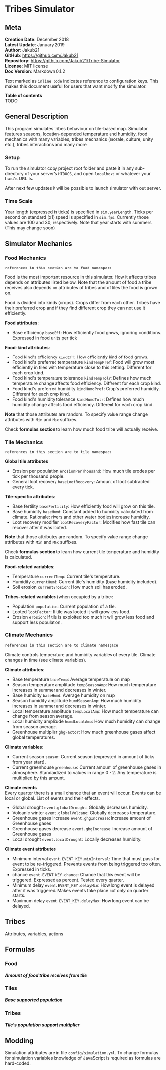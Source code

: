 # Tribes Simulator

## Meta
**Creation Date**: December 2018  
**Latest Update**: January 2019  
**Author**: Jakub21  
**GitHub**: https://github.com/Jakub21  
**Repository**: https://github.com/Jakub21/Tribe-Simulator  
**License**: MIT license  
**Doc Version**: Markdown 0.1.2  

Text marked as `inline code` indicates reference to configuration keys. This makes this document useful for users that want modify the simulator.

**Table of contents**  
TODO

## General Description
This program simulates tribes behaviour on tile-based map.
Simulator features seasons, location-depended temperature and humidity, food mechanics with many variables, tribes mechanics (morale, culture, unity etc.), tribes interactions and many more

### Setup
To run the simulator copy project root folder and paste it in any sub-directory of your server's `HTDOCS`, and open `localhost` or whatever your host's URL is.

After next few updates it will be possible to launch simulator with out server.

### Time Scale
Year length (expressed in ticks) is specified in `sim.yearLength`. Ticks per second on standard (x1) speed is specified in `sim.fps`. Currently those values are 100 and 30, respectively. Note that year starts with summers (This may change soon).

## Simulator Mechanics

### Food Mechanics
`references in this section are to food namespace`

Food is the most important resource in this simulator. How it affects tribes depends on attributes listed below. Note that the amount of food a tribe receives also depends on attributes of tribes and of tiles the food is grown on.

Food is divided into kinds (crops). Crops differ from each other. Tribes have their preferred crop and if they find different crop they can not use it efficiently.

**Food attributes**:
- Base efficiency `baseEff`: How efficiently food grows, ignoring conditions. Expressed in food units per tick

**Food-kind attributes**:
- Food kind's efficiency `kindEff`: How efficiently kind of food grows.
- Food kind's preferred temperature `kindTempPref`: Food will grow most efficiently in tiles with temperature close to this setting. Different for each crop kind.
- Food kind's temperature tolerance `kindTempTolr`: Defines how much temperature change affects food efficiency. Different for each crop kind.
- Food kind's preferred humidity `kindHumdPref`: Crop's preferred humidity. Different for each crop kind.
- Food kind's humidity tolerance `kindHumdTolr`: Defines how much humidity change affects food efficiency. Different for each crop kind.

**Note** that those attributes are random. To specify value range change attributes with `Min` and `Max` suffixes.

Check **formulas section** to learn how much food tribe will actually receive.

### Tile Mechanics
`references in this section are to tile namespace`

**Global tile attributes**
- Erosion per population `erosionPerThousand`: How much tile erodes per tick per thousand people.
- General loot recovery `baseLootRecovery`: Amount of loot subtracted every tick.

**Tile-specific attributes**:
- Base fertility `baseFertility`: How efficiently food will grow on this tile.
- Base humidity `baseHumd`: Constant added to humidity calculated from climate. Rationale: rivers and other water bodies increase humidity.
- Loot recovery modifier `lootRecoveryFactor`: Modifies how fast tile can recover after it was looted.

**Note** that those attributes are random. To specify value range change attributes with `Min` and `Max` suffixes.

Check **formulas section** to learn how current tile temperature and humidity is calculated.

**Food-related variables**:
- Temperature `currentTemp`: Current tile's temperature.
- Humidity `currentHumd`: Current tile's humidity (base humidity included).
- Soil erosion `currentErosion`: How much soil has eroded.

**Tribes-related variables** (when occupied by a tribe):
- Population `population`: Current population of a tile.
- Looted `lootFactor`: If tile was looted it will grow less food.
- Erosion `erosion`: If tile is exploited too much it will grow less food and support less population.

### Climate Mechanics
`references in this section are to climate namespace`

Climate controls temperature and humidity variables of every tile. Climate changes in time (see climate variables).

**Climate attributes**:
- Base temperature `baseTemp`: Average temperature on map
- Season temperature amplitude `tempSeasonAmp`: How much temperature increases in summer and decreases in winter.
- Base humidity `baseHumd`: Average humidity on map
- Season humidity amplitude `humdSeasonAmp`: How much humidity increases in summer and decreases in winter.
- Local temperature amplitude `tempLocalAmp`: How much temperature can change from season average.
- Local humidity amplitude `humdLocalAmp`: How much humidity can change from season average.
- Greenhouse multiplier `ghgFactor`: How much greenhouse gases affect global temperatures.

**Climate variables**:
- Current season `season`: Current season (expressed in amount of ticks from year start).
- Current greenhouse `greenhouse`: Current amount of greenhouse gases in atmosphere. Standardized to values in range 0 - 2. Any temperature is multiplied by this amount.

**Climate events**  
Every quarter there is a small chance that an event will occur. Events can be local or global. List of events and their effects.

- Global drought `event.globalDrought`: Globally decreases humidity.
- Volcanic winter `event.globalVolcano`: Globally decreases temperature.
- Greenhouse gases increase `event.ghgIncrease`: Increase amount of Greenhouse gases
- Greenhouse gases decrease `event.ghgIncrease`: Increase amount of Greenhouse gases
- Local drought  `event.localDrought`: Locally decreases humidity.

**Climate event attributes**  
- Minimum interval `event.EVENT_KEY.minInterval`: Time that must pass for event to be re-triggered. Prevents events from being triggered too often. Expressed in ticks.
- chance `event.EVENT_KEY.chance`: Chance that this event will be triggered. Expressed as percent. Tested every quarter.
- Minimum delay `event.EVENT_KEY.delayMin`: How long event is delayed after it was triggered. Makes events take place not only on quarter starts.
- Maximum delay `event.EVENT_KEY.delayMax`: How long event can be delayed.

## Tribes

Attributes, variables, actions

## Formulas

### Food
##### Amount of food tribe receives from tile

### Tiles
##### Base supported population

### Tribes
##### Tile's population support multiplier


## Modding
Simulation attributes are in file `config/simulation.yml`. To change formulas for simulation variables knowledge of JavaScript is required as formulas are hard-coded.
